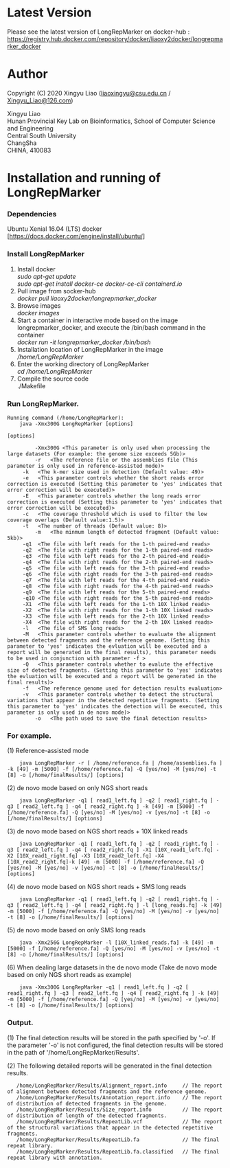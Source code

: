 Latest Version
==============
Please see the latest version of LongRepMarker on docker-hub : https://registry.hub.docker.com/repository/docker/liaoxy2docker/longrepmarker_docker


Author
=======

Copyright (C) 2020 Xingyu Liao (liaoxingyu@csu.edu.cn / Xingyu_Liao@126.com)

Xingyu Liao  
Hunan Provincial Key Lab on Bioinformatics, School of Computer Science and Engineering  
Central South University  
ChangSha  
CHINA, 410083  


Installation and running of LongRepMarker 
==================================

### Dependencies

Ubuntu Xenial 16.04 (LTS)
docker [https://docs.docker.com/engine/install/ubuntu/]
 
### Install LongRepMarker
1)  Install docker  
*_sudo apt-get update_*  
*_sudo apt-get install docker-ce docker-ce-cli containerd.io_*  
2)  Pull image from socker-hub  
*_docker pull liaoxy2docker/longrepmarker_docker_*  
3)  Browse images  
*_docker images_*  
4)  Start a container in interactive mode based on the image longrepmarker_docker, and execute the /bin/bash command in the container  
*_docker run -it longrepmarker_docker /bin/bash_*  
5)  Installation location of LongRepMarker in the image  
*/home/LongRepMarker*  
6)  Enter the working directory of LongRepMarker  
*cd /home/LongRepMarker*
7)  Compile the source code  
./Makefile  

### Run LongRepMarker.

    Running command (/home/LongRepMarker):  
    	java -Xmx300G LongRepMarker [options] 
	
	[options]
	
	         -Xmx300G <This parameter is only used when processing the large datasets (For example: the genome size exceeds 5Gb)>
	         -r   <The reference file or the assemblies file (This parameter is only used in reference-assisted mode)>
		 -k   <The k-mer size used in detection (Default value: 49)>
		 -e   <This parameter controls whether the short reads error correction is executed (Setting this parameter to 'yes' indicates that error correction will be executed)>
		 -E   <This parameter controls whether the long reads error correction is executed (Setting this parameter to 'yes' indicates that error correction will be executed)>
		 -c   <The coverage threshold which is used to filter the low coverage overlaps (Default value:1.5)>
		 -t   <The number of threads (Default value: 8)>
             -m   <The minmum length of detected fragment (Default value: 5kb)>
		 -q1  <The file with left reads for the 1-th paired-end reads>
		 -q2  <The file with right reads for the 1-th paired-end reads>
		 -q3  <The file with left reads for the 2-th paired-end reads>
		 -q4  <The file with right reads for the 2-th paired-end reads>
		 -q5  <The file with left reads for the 3-th paired-end reads>
		 -q6  <The file with right reads for the 3-th paired-end reads>
		 -q7  <The file with left reads for the 4-th paired-end reads>
		 -q8  <The file with right reads for the 4-th paired-end reads>
		 -q9  <The file with left reads for the 5-th paired-end reads>
		 -q10 <The file with right reads for the 5-th paired-end reads>
		 -X1  <The file with left reads for the 1-th 10X linked reads>
		 -X2  <The file with right reads for the 1-th 10X linked reads>
		 -X3  <The file with left reads for the 2-th 10X linked reads>
		 -X4  <The file with right reads for the 2-th 10X linked reads>
		 -l   <The file of SMS long reads>  
		 -M   <This parameter controls whether to evaluate the alignment between detected fragments and the reference genome. (Setting this parameter to 'yes' indicates the evluation will be executed and a report will be generated in the final results), this parameter needs to be used in conjunction with parameter -f >  
		 -Q   <This parameter controls whether to evalute the effective size of detected fragments. (Setting this parameter to 'yes' indicates the evluation will be executed and a report will be generated in the final results)>
		 -f   <The reference genome used for detection results evaluation>
		 -v   <This parameter controls whether to detect the structural variations that appear in the detected repetitive fragments. (Setting this parameter to 'yes' indicates the detection will be executed, this parameter is only used in de novo mode)>
             -o   <The path used to save the final detection results>
	
### For example.
   
(1) Reference-assisted mode
	
	    java LongRepMarker -r [ /home/reference.fa | /home/assemblies.fa ] -k [49] -m [5000] -f [/home/reference.fa] -Q [yes/no] -M [yes/no] -t [8] -o [/home/finalResults/] [options]  
	    
(2) de novo mode based on only NGS short reads  

	    java LongRepMarker -q1 [ read1_left.fq ] -q2 [ read1_right.fq ] -q3 [ read2_left.fq ] -q4 [ read2_right.fq ] -k [49] -m [5000] -f [/home/reference.fa] -Q [yes/no] -M [yes/no] -v [yes/no] -t [8] -o [/home/finalResults/] [options]
	
(3) de novo mode based on NGS short reads + 10X linked reads
	
	    java LongRepMarker -q1 [ read1_left.fq ] -q2 [ read1_right.fq ] -q3 [ read2_left.fq ] -q4 [ read2_right.fq ] -X1 [10X_read1_left.fq] -X2 [10X_read1_right.fq] -X3 [10X_read2_left.fq] -X4 [10X_read2_right.fq]-k [49] -m [5000] -f [/home/reference.fa] -Q [yes/no] -M [yes/no] -v [yes/no] -t [8] -o [/home/finalResults/] [options]  
	    
(4) de novo mode based on NGS short reads + SMS long reads

	    java LongRepMarker -q1 [ read1_left.fq ] -q2 [ read1_right.fq ] -q3 [ read2_left.fq ] -q4 [ read2_right.fq ] -l [long_reads.fq] -k [49] -m [5000] -f [/home/reference.fa] -Q [yes/no] -M [yes/no] -v [yes/no] -t [8] -o [/home/finalResults/] [options] 

(5) de novo mode based on only SMS long reads
		
	    java -Xmx256G LongRepMarker -l [10X_linked_reads.fa] -k [49] -m [5000] -f [/home/reference.fa] -Q [yes/no] -M [yes/no] -v [yes/no] -t [8] -o [/home/finalResults/] [options] 
	    
(6) When dealing large datasets in the de novo mode (Take de novo mode based on only NGS short reads as example)

	    java -Xmx300G LongRepMarker -q1 [ read1_left.fq ] -q2 [ read1_right.fq ] -q3 [ read2_left.fq ] -q4 [ read2_right.fq ] -k [49] -m [5000] -f [/home/reference.fa] -Q [yes/no] -M [yes/no] -v [yes/no] -t [8] -o [/home/finalResults/] [options]
		
### Output.
    
(1) The final detection results will be stored in the path specified by '-o'. If the parameter '-o' is not configured, the final detection results will be stored in the path of '/home/LongRepMarker/Results'.

(2) The following detailed reports will be generated in the final detection results.

	   /home/LongRepMarker/Results/Alignment_report.info     // The report of alignment between detected fragments and the reference genome.
	   /home/LongRepMarker/Results/Annotation_report.info    // The report of distribution of detected fragments in the genome.
	   /home/LongRepMarker/Results/Size_report.info          // The report of distribution of length of the detected fragments.
	   /home/LongRepMarker/Results/RepeatLib.vcf             // The report of the structural variations that appear in the detected repetitive fragments.
	   /home/LongRepMarker/Results/RepeatLib.fa              // The final repeat library.
	   /home/LongRepMarker/Results/RepeatLib.fa.classified   // The final repeat library with annotation.

